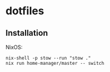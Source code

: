 # dotfiles

## Installation

NixOS:
```fish
nix-shell -p stow --run "stow ."
nix run home-manager/master -- switch
```
